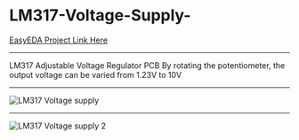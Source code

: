 # LM317-Voltage-Supply-
[EasyEDA Project Link Here](https://easyeda.com/manasmw333/voltage-supply)
* * *
LM317 Adjustable Voltage Regulator PCB
By rotating the potentiometer, the output voltage can be varied from 1.23V to 10V
* * *

![LM317 Voltage supply](https://user-images.githubusercontent.com/72513954/95361242-1b667100-08ea-11eb-87b3-fa7c0a6ebf86.PNG)
* * *


![LM317 Voltage supply 2](https://user-images.githubusercontent.com/72513954/95360222-b6f6e200-08e8-11eb-9ade-0ead032e10f5.PNG)


